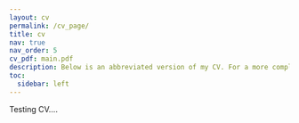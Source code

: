 ```yaml
---
layout: cv
permalink: /cv_page/
title: cv
nav: true
nav_order: 5
cv_pdf: main.pdf
description: Below is an abbreviated version of my CV. For a more complete and informative version, I recommend checking my LinkedIn (https://www.linkedin.com/in/enda-flynn-80a465174) or the PDF of my CV at the top right of the page.
toc:
  sidebar: left
---
```


Testing CV....
